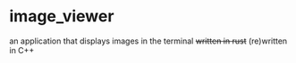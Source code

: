# image_viewer
an application that displays images in the terminal ~~written in rust~~ (re)written in C++
